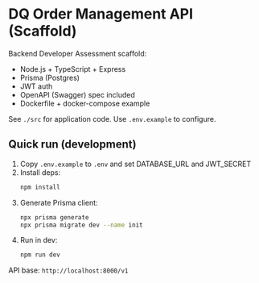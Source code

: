 # DQ Order Management API (Scaffold)
Backend Developer Assessment scaffold:
- Node.js + TypeScript + Express
- Prisma (Postgres)
- JWT auth
- OpenAPI (Swagger) spec included
- Dockerfile + docker-compose example

See `./src` for application code. Use `.env.example` to configure.

## Quick run (development)
1. Copy `.env.example` to `.env` and set DATABASE_URL and JWT_SECRET
2. Install deps:
   ```bash
   npm install
   ```
3. Generate Prisma client:
   ```bash
   npx prisma generate
   npx prisma migrate dev --name init
   ```
4. Run in dev:
   ```bash
   npm run dev
   ```
API base: `http://localhost:8000/v1`
